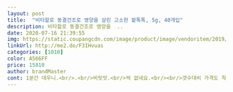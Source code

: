 ```yaml
---
layout: post 
title:  "비타할로 동결건조로 영양을 살린 고소한 팥톡톡, 5g, 40개입" 
description: 비타할로 동결건조로 영양을  ..
date: 2020-07-16 21:39:55 
img: https://static.coupangcdn.com/image/product/image/vendoritem/2019/04/15/4436876282/c0b9404f-a1f6-4613-88e4-c7806a5efd1e.jpg 
linkUrl: http://me2.do/F3IHvuas 
categories: [1010] 
color: A566FF 
price: 15810 
author: brandMaster 
cont: 1분간 데우니.<br/>.<br/>비릿맛.<br/>싹 없네요.<br/><br/>갯수대비 가격도 착해.<br/>구매 결정<br/>고모님 오셔서 한박스 드리니<br/>다른제품 먹어본적 있어서<br/>다이어트 중인데밤에 두봉.<br/>따숩게.<br/>찐하게 타서 마시면<br/>먹고 있어요<br/>먼져 먹어본.<br/>팥톡톡인가것 보다 찐하고 더 고소한거 같아요.<br/>진짜그건.<br/>조금 덜 볶은 맛 이었는데.<br/>.<br/>이건.<br/>.<br/>찐<br/>무척 좋았네요<br/>박스 사이즈도 작아서 식탁에 두기에<br/>박스가 하나씩 꺼내먹기 좋게 되어있어요.<br/><br/>붓기에도 좋구 허기에도 좋아용<br/>생수에 타먹엇는데요.<br/> 팥 향이 확 나더라고요.<br/> 동결건조래서 맛이 팥 그대로 인 것 같아요.<br/><br/>설탕같은거 안넣었는지 달지않은게<br/>앞으로 남은 .<br/>3키로를 위하여.<br/>뽜이팅<br/>유통기한 넉넉해서 좋았습니다<br/> 
---
```

 
